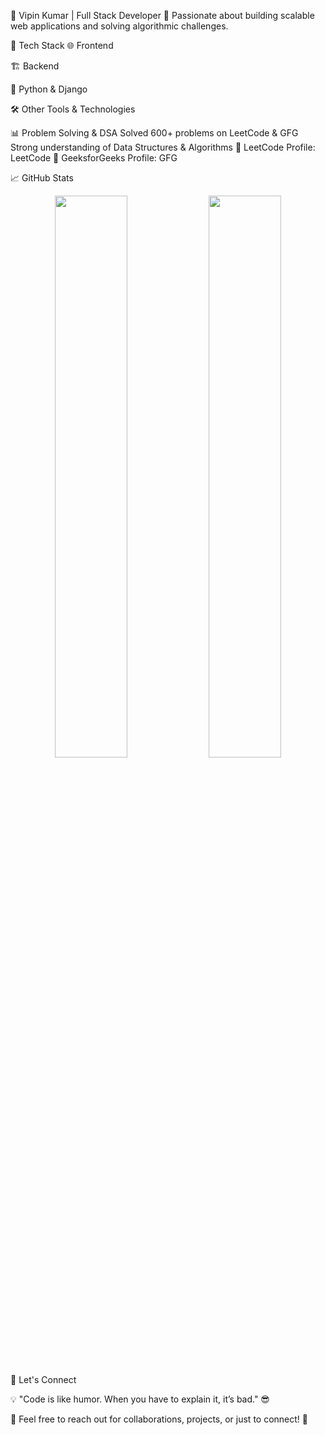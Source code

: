 🚀 Vipin Kumar | Full Stack Developer
🌟 Passionate about building scalable web applications and solving algorithmic challenges.

🔧 Tech Stack
🌐 Frontend



🏗 Backend




🐍 Python & Django


🛠 Other Tools & Technologies



📊 Problem Solving & DSA
Solved 600+ problems on LeetCode & GFG
Strong understanding of Data Structures & Algorithms
📌 LeetCode Profile: LeetCode
📌 GeeksforGeeks Profile: GFG

📈 GitHub Stats
<p align="center"> <img width="48%" src="https://github-readme-stats.vercel.app/api?username=your-username&show_icons=true&theme=radical" /> <img width="48%" src="https://github-readme-streak-stats.herokuapp.com/?user=your-username&theme=radical" /> </p>
🔗 Let's Connect



💡 "Code is like humor. When you have to explain it, it’s bad." 😎

💬 Feel free to reach out for collaborations, projects, or just to connect! 🚀
